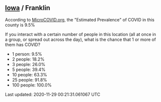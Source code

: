 
## [Iowa](/united-states/iowa) / Franklin

According to [MicroCOVID.org](http://microcovid.org),
the "Estimated Prevalence" of COVID in this county is 9.5%

If you interact with a certain number of people in this location
(all at once in a group, or spread out across the day), what is the chance that
1 or more of them has COVID?

- 1 person: 9.5%
- 2 people: 18.2%
- 3 people: 26.0%
- 5 people: 39.4%
- 10 people: 63.3%
- 25 people: 91.8%
- 100 people: 100.0%

Last updated: 2020-11-29 00:21:31.061067 UTC
